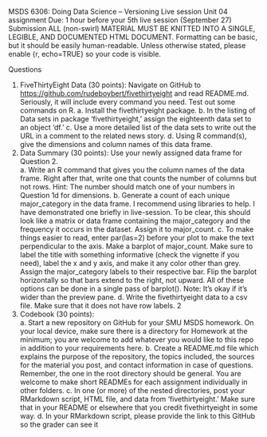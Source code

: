 MSDS 6306:  Doing Data Science – Versioning 
Live session Unit 04 assignment 
Due: 1 hour before your 5th live session (September 27) 
Submission ALL (non-swirl) MATERIAL MUST BE KNITTED INTO A SINGLE, LEGIBLE, AND DOCUMENTED HTML DOCUMENT. Formatting can be basic, but it should be easily human-readable.  Unless otherwise stated, please enable {r, echo=TRUE} so your code is visible. 
 
Questions 
1. FiveThirtyEight Data (30 points): Navigate on GitHub to https://github.com/rudeboybert/fivethirtyeight and read README.md. Seriously, it will include every command you need. Test out some commands on R. 
a. Install the fivethirtyeight package. 
b. In the listing of Data sets in package ‘fivethirtyeight,’ assign the eighteenth data set to an object ‘df.’ 
c. Use a more detailed list of the data sets to write out the URL in a comment to the related news story. 
d. Using R command(s), give the dimensions and column names of this data frame. 
2. Data Summary (30 points): Use your newly assigned data frame for Question 2.  
a. Write an R command that gives you the column names of the data frame.  Right after that, write one that counts the number of columns but not rows.  Hint: The number should match one of your numbers in Question 1d for dimensions. 
b. Generate a count of each unique major_category in the data frame.  I recommend using libraries to help.  I have demonstrated one briefly in live-session.  To be clear, this should look like a matrix or data frame containing the major_category and the frequency it occurs in the dataset.  Assign it to major_count. 
c. To make things easier to read, enter par(las=2) before your plot to make the text perpendicular to the axis.  Make a barplot of major_count.  Make sure to label the title with something informative (check the vignette if you need), label the x and y axis, and make it any color other than grey.  Assign the major_category labels to their respective bar.  Flip the barplot horizontally so that bars extend to the right, not upward.  All of these options can be done in a single pass of barplot(). Note: It’s okay if it’s wider than the preview pane. 
d. Write the fivethirtyeight data to a csv file.  Make sure that it does not have row labels. 
2  
3. Codebook (30 points):  
a. Start a new repository on GitHub for your SMU MSDS homework.  On your local device, make sure there is a directory for Homework at the minimum; you are welcome to add whatever you would like to this repo in addition to your requirements here. 
b. Create a README.md file which explains the purpose of the repository, the topics included, the sources for the material you post, and contact information in case of questions. Remember, the one in the root directory should be general.  You are welcome to make short READMEs for each assignment individually in other folders. 
c. In one (or more) of the nested directories, post your RMarkdown script, HTML file, and data from ‘fivethirtyeight.’  Make sure that in your README or elsewhere that you credit fivethirtyeight in some way. 
d. In your RMarkdown script, please provide the link to this GitHub so the grader can see it
